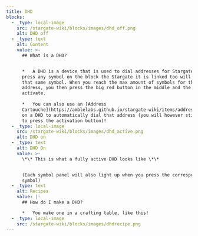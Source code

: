 ```yaml
---
title: DHD
blocks:
  - _type: local-image
    src: /stargate-wiki/blocks/images/dhd_off.png
    alt: DHD off
  - _type: text
    alt: Content
    value: >-
      ## What is a DHD?


      *   A DHD is a device that is used to dial addresses for Stargates. If you
      press any symbol on the block the Stargate it is linked too will activate
      that same symbol. When you reach the max amount of symbols for that
      address, you then press the big red button in the middle and the gate will
      activate.
          
      *   You can also use an [Address
      Cartouche](https://amblelabs.github.io/stargate-wiki/items/address_cartouche/)
      on a DHD to automatically dial that address (you will however still need
      to press the activation button)!
  - _type: local-image
    src: /stargate-wiki/blocks/images/dhd_active.png
    alt: DHD on
  - _type: text
    alt: DHD On
    value: >-
      \*\* This is what a fully active DHD looks like \*\*


      (Each symbol panel will also light up when you press the corresponding
      symbol)
  - _type: text
    alt: Recipes
    value: |-
      ## How do I make a DHD?

      *   You make one in a crafting table, like this!
  - _type: local-image
    src: /stargate-wiki/blocks/images/dhdrecipe.png
---
```

